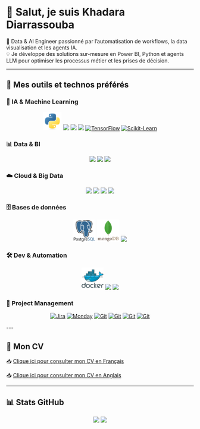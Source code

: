 # 👋 Salut, je suis Khadara Diarrassouba

🚀 Data & AI Engineer passionné par l’automatisation de workflows, la data visualisation et les agents IA.  
💡 Je développe des solutions sur-mesure en Power BI, Python et agents LLM pour optimiser les processus métier et les prises de décision.

---

## 💾 Mes outils et technos préférés

### 🤖 IA & Machine Learning  
<p align="center">
  <a href="https://www.python.org" target="_blank"><img src="https://raw.githubusercontent.com/devicons/devicon/master/icons/python/python-original.svg" width="50"/></a>
  <a href="https://pytorch.org/" target="_blank"><img src="https://www.vectorlogo.zone/logos/pytorch/pytorch-icon.svg" width="50"/></a>
  <a href="https://huggingface.co/" target="_blank"><img src="https://huggingface.co/datasets/huggingface/brand-assets/resolve/main/hf-logo.svg" width="50"/></a>
  <a href="https://langchain.com/" target="_blank"><img src="https://cdn.botpenguin.com/assets/website/1700940849777_e0b2d37510.webp" width="60"/></a>
  <a href="https://www.tensorflow.org/" target="_blank"><img src="https://www.vectorlogo.zone/logos/tensorflow/tensorflow-icon.svg" alt="TensorFlow" width="50" height="50"/></a>
  <a href="https://scikit-learn.org/" target="_blank"><img src="https://upload.wikimedia.org/wikipedia/commons/0/05/Scikit_learn_logo_small.svg" alt="Scikit-Learn" width="60" height="60"/></a>
</p>

### 📊 Data & BI  
<p align="center">
  <a href="https://powerbi.microsoft.com/" target="_blank"><img src="https://upload.wikimedia.org/wikipedia/commons/c/cf/New_Power_BI_Logo.svg" width="50"/></a>
  <a href="https://www.tableau.com/" target="_blank"><img src="https://logo-marque.com/wp-content/uploads/2021/10/Tableau-Logo.png" width="80"/></a>
  <a href="https://www.dataiku.com/" target="_blank"><img src="https://upload.wikimedia.org/wikipedia/fr/9/91/Dataiku_logo.png" width="70"/></a>
</p>

### ☁️ Cloud & Big Data  
<p align="center">
  <a href="https://azure.microsoft.com/" target="_blank"><img src="https://techfieldday.com/wp-content/uploads/2023/05/2016-09-30-Microsoft-Azure-Logo.png" width="100"/></a>
  <a href="https://hadoop.apache.org/" target="_blank"><img src="https://upload.wikimedia.org/wikipedia/commons/thumb/3/38/Hadoop_logo_new.svg/1280px-Hadoop_logo_new.svg.png" width="110"/></a>
  <a href="https://spark.apache.org/" target="_blank"><img src="https://upload.wikimedia.org/wikipedia/commons/thumb/f/f3/Apache_Spark_logo.svg/2560px-Apache_Spark_logo.svg.png" width="110"/></a>
  <a href="https://kafka.apache.org/" target="_blank"><img src="https://miro.medium.com/v2/resize:fit:625/0*kdp_y7VTwZ-499q6.png" width="100"/></a>
</p>

### 🗄️ Bases de données  
<p align="center">
  <a href="https://www.postgresql.org/" target="_blank"><img src="https://raw.githubusercontent.com/devicons/devicon/master/icons/postgresql/postgresql-original-wordmark.svg" width="60"/></a>
  <a href="https://www.mongodb.com/" target="_blank"><img src="https://raw.githubusercontent.com/devicons/devicon/master/icons/mongodb/mongodb-original-wordmark.svg" width="60"/></a>
  <a href="https://neo4j.com/" target="_blank"><img src="https://upload.wikimedia.org/wikipedia/commons/e/e5/Neo4j-logo_color.png" width="70"/></a>
</p>

### 🛠️ Dev & Automation  
<p align="center">
  <a href="https://docker.com/" target="_blank"><img src="https://raw.githubusercontent.com/devicons/devicon/master/icons/docker/docker-original-wordmark.svg" width="60"/></a>
  <a href="https://git-scm.com/" target="_blank"><img src="https://www.vectorlogo.zone/logos/git-scm/git-scm-icon.svg" width="50"/></a>
  <a href="https://n8n.io/" target="_blank"><img src="https://upload.wikimedia.org/wikipedia/commons/5/53/N8n-logo-new.svg" width="60"/></a>
</p>

### 🏢 Project Management
<p align="center">
  <a href="https://www.scrum.org" target="_blank"><img src="https://cdn.worldvectorlogo.com/logos/scrumorg-1.svg" alt="Jira" width="80" height="60"/></a>
  <a href="https://www.atlassian.com/software/jira" target="_blank"><img src="https://upload.wikimedia.org/wikipedia/commons/thumb/8/8a/Jira_Logo.svg/800px-Jira_Logo.svg.png" alt="Monday" width="90" height="40"/></a>
  <a href="https://monday.com/l/" target="_blank"><img src="https://upload.wikimedia.org/wikipedia/commons/thumb/c/c6/Monday_logo.svg/2560px-Monday_logo.svg.png" alt="Git" width="160" height="40"/></a>
  <a href="https://git-scm.com/" target="_blank"><img src="https://www.vectorlogo.zone/logos/git-scm/git-scm-icon.svg" alt="Git" width="60" height="60"/></a>
  <a href="https://about.gitlab.com" target="_blank"><img src="https://www.logiciel-libre.org/stock/img/product/gitlab-stackedwmnobg.png" alt="Git" width="60" height="60"/></a>
  <a href="https://github.com" target="_blank"><img src="https://logo-marque.com/wp-content/uploads/2020/12/GitHub-Logo.png" alt="Git" width="90" height="60"/></a>
</p>
---

## 📄 Mon CV

📥 [Clique ici pour consulter mon CV en Français](https://github.com/RedakArraid/Khadara-Diarrassouba/blob/main/Khadara%20Diarrassouba.pdf)

📥 [Clique ici pour consulter mon CV en Anglais ](https://github.com/RedakArraid/Khadara-Diarrassouba/blob/main/Khadara%20Diarrassouba%20EN.pdf)

---

## 📊 Stats GitHub

<p align="center">
  <img src="https://github-readme-streak-stats.herokuapp.com/?user=RedakArraid&theme=default" />
  <img src="https://github-readme-stats.vercel.app/api/top-langs/?username=RedakArraid&layout=compact" />
</p>
